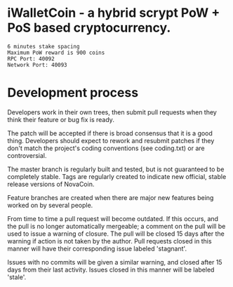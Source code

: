 <h1> iWalletCoin - a hybrid scrypt PoW + PoS based cryptocurrency. </h1>

    6 minutes stake spacing
    Maximum PoW reward is 900 coins
    RPC Port: 40092
    Network Port: 40093

<h1>Development process</h1>
<p>Developers work in their own trees, then submit pull requests when
they think their feature or bug fix is ready.</p>
<p>The patch will be accepted if there is broad consensus that it is a
good thing.  Developers should expect to rework and resubmit patches
if they don't match the project's coding conventions (see coding.txt)
or are controversial.</p>
<p>The master branch is regularly built and tested, but is not guaranteed
to be completely stable. Tags are regularly created to indicate new
official, stable release versions of NovaCoin.</p>
<p>Feature branches are created when there are major new features being
worked on by several people.</p>
<p>From time to time a pull request will become outdated. If this occurs, and
the pull is no longer automatically mergeable; a comment on the pull will
be used to issue a warning of closure. The pull will be closed 15 days
after the warning if action is not taken by the author. Pull requests closed
in this manner will have their corresponding issue labeled 'stagnant'.</p>
<p>Issues with no commits will be given a similar warning, and closed after
15 days from their last activity. Issues closed in this manner will be
labeled 'stale'.</p>
